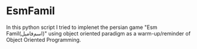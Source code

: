 # EsmFamil

In this python script I tried to implenet the persian game "Esm Famil(اسم‌فامیل)" using object oriented paradigm as a warm-up/reminder of Object Oriented Programming.